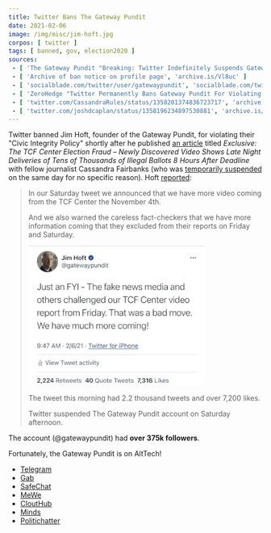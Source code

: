 ```yaml
---
title: Twitter Bans The Gateway Pundit
date: 2021-02-06
image: /img/misc/jim-hoft.jpg
corpos: [ twitter ]
tags: [ banned, gov, election2020 ]
sources:
 - [ 'The Gateway Pundit "Breaking: Twitter Indefinitely Suspends Gateway Pundit Account After We Announce More Video of TCF Center Fraud Will Be Released in Coming Days" by Jim Hoft (6 Feb 2021)', 'archive.is/SOgS3' ]
 - [ 'Archive of ban notice on profile page', 'archive.is/Vl8uc' ]
 - [ 'socialblade.com/twitter/user/gatewaypundit', 'socialblade.com/twitter/user/gatewaypundit' ]
 - [ 'ZeroHedge "Twitter Permanently Bans Gateway Pundit For Violating "Civic Integrity Policy"" by Tyler Durden (6 Feb 2021)', 'archive.is/NUkv0' ]
 - [ 'twitter.com/CassandraRules/status/1358201374836723717', 'archive.is/z7PwN' ]
 - [ 'twitter.com/joshdcaplan/status/1358196234897530881', 'archive.is/qvsBz' ]
---
```


Twitter banned Jim Hoft, founder of the Gateway Pundit, for
violating their "Civic Integrity Policy" shortly after he published [an
article](https://archive.is/ehruB) titled _Exclusive: The TCF Center Election
Fraud – Newly Discovered Video Shows Late Night Deliveries of Tens of Thousands
of Illegal Ballots 8 Hours After Deadline_ with fellow journalist Cassandra
Fairbanks (who was [temporarily
suspended](/e/twitter-restricts-tim-pool-tweet-ref-time-magazine/) on the
same day for no specific reason). Hoft [reported](https://archive.is/SOgS3):

> In our Saturday tweet we announced that we have more video coming from the
> TCF Center the November 4th.
>
> And we also warned the careless fact-checkers that we have more information
> coming that they excluded from their reports on Friday and Saturday.
>
> [<img src="prior-tweet.jpg" width="350" height="auto">](prior-tweet.jpg)
>
> The tweet this morning had 2.2 thousand tweets and over 7,200 likes.
>
> Twitter suspended The Gateway Pundit account on Saturday afternoon.

The account (@gatewaypundit) had **over 375k followers**.

Fortunately, the Gateway Pundit is on AltTech!

* [Telegram](https://t.me/gatewaypunditofficial)
* [Gab](https://gab.com/gatewaypundit)
* [SafeChat](https://safechat.com/channel/2775585583991869440)
* [MeWe](https://mewe.com/p/thegatewaypundit)
* [CloutHub](https://app.clouthub.com/public/de31dfd6-a8c2-4d87-9229-fd615cea059f)
* [Minds](https://www.minds.com/gatewaypundit_official)
* [Politichatter](https://politichatter.com/GatewayPunditNews)
